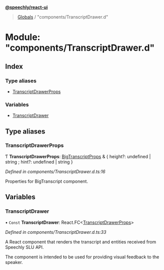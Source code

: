 **[@speechly/react-ui](../README.md)**

> [Globals](../README.md) / "components/TranscriptDrawer.d"

# Module: "components/TranscriptDrawer.d"

## Index

### Type aliases

* [TranscriptDrawerProps](_components_transcriptdrawer_d_.md#transcriptdrawerprops)

### Variables

* [TranscriptDrawer](_components_transcriptdrawer_d_.md#transcriptdrawer)

## Type aliases

### TranscriptDrawerProps

Ƭ  **TranscriptDrawerProps**: [BigTranscriptProps](_components_bigtranscript_d_.md#bigtranscriptprops) & { height?: undefined \| string ; hint?: undefined \| string  }

*Defined in components/TranscriptDrawer.d.ts:16*

Properties for BigTranscript component.

## Variables

### TranscriptDrawer

• `Const` **TranscriptDrawer**: React.FC\<[TranscriptDrawerProps](_components_transcriptdrawer_d_.md#transcriptdrawerprops)>

*Defined in components/TranscriptDrawer.d.ts:33*

A React component that renders the transcript and entities received from Speechly SLU API.

The component is intended to be used for providing visual feedback to the speaker.
